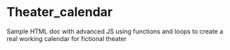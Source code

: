 # Theater_calendar
Sample HTML doc with advanced JS using functions and loops to create a real working calendar for fictional theater 
